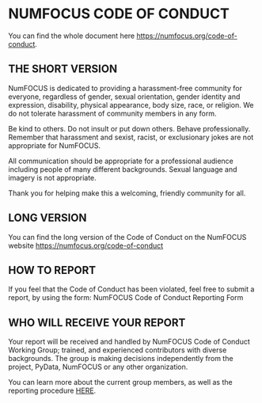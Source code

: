 # NUMFOCUS CODE OF CONDUCT

You can find the whole document here https://numfocus.org/code-of-conduct. 

## THE SHORT VERSION

NumFOCUS is dedicated to providing a harassment-free community for everyone, regardless of gender, sexual orientation, gender identity and expression, disability, physical appearance, body size, race, or religion.
We do not tolerate harassment of community members in any form.

Be kind to others. Do not insult or put down others.
Behave professionally.
Remember that harassment and sexist, racist, or exclusionary jokes are not appropriate for NumFOCUS.

All communication should be appropriate for a professional audience including people of many different backgrounds.
Sexual language and imagery is not appropriate.

Thank you for helping make this a welcoming, friendly community for all.

## LONG VERSION

You can find the long version of the Code of Conduct on the NumFOCUS website https://numfocus.org/code-of-conduct 

## HOW TO REPORT

If you feel that the Code of Conduct has been violated, feel free to submit a report, by using the form: NumFOCUS Code of Conduct Reporting Form  

## WHO WILL RECEIVE YOUR REPORT

Your report will be received and handled by NumFOCUS Code of Conduct Working Group; trained, and experienced contributors with diverse backgrounds.
The group is making decisions independently from the project, PyData, NumFOCUS or any other organization. 

You can learn more about the current group members, as well as the reporting procedure [HERE](https://numfocus.org/code-of-conduct).
